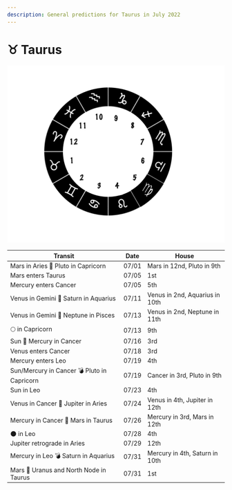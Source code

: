 ```yaml
---
description: General predictions for Taurus in July 2022
---
```


# ♉ Taurus



![](../../.gitbook/assets/taurus.png)



| Transit                                     | Date  | House                          |
| ------------------------------------------- | ----- | ------------------------------ |
| Mars in Aries 🔲 Pluto in Capricorn         | 07/01 | Mars in 12nd, Pluto in 9th     |
| Mars enters Taurus                          | 07/05 | 1st                            |
| Mercury enters Cancer                       | 07/05 | 5th                            |
| Venus in Gemini 🔺 Saturn in Aquarius       | 07/11 | Venus in 2nd, Aquarius in 10th |
| Venus in Gemini 🔲 Neptune in Pisces        | 07/13 | Venus in 2nd, Neptune in 11th  |
|  🌕 in Capricorn                            | 07/13 | 9th                            |
| Sun 🖤 Mercury in Cancer                    | 07/16 | 3rd                            |
| Venus enters Cancer                         | 07/18 | 3rd                            |
| Mercury enters Leo                          | 07/19 | 4th                            |
| Sun/Mercury in Cancer 💣 Pluto in Capricorn | 07/19 | Cancer in 3rd, Pluto in 9th    |
| Sun in Leo                                  | 07/23 | 4th                            |
| Venus in Cancer 🔲 Jupiter in Aries         | 07/24 | Venus in 4th, Jupiter in 12th  |
| Mercury in Cancer 🔲 Mars in Taurus         | 07/26 | Mercury in 3rd, Mars in 12th   |
| 🌑 in Leo                                   | 07/28 | 4th                            |
| Jupiter retrograde in Aries                 | 07/29 | 12th                           |
| Mercury in Leo 💣 Saturn in Aquarius        | 07/31 | Mercury in 4th, Saturn in 10th |
| Mars 🖤 Uranus and North Node in Taurus     | 07/31 | 1st                            |



